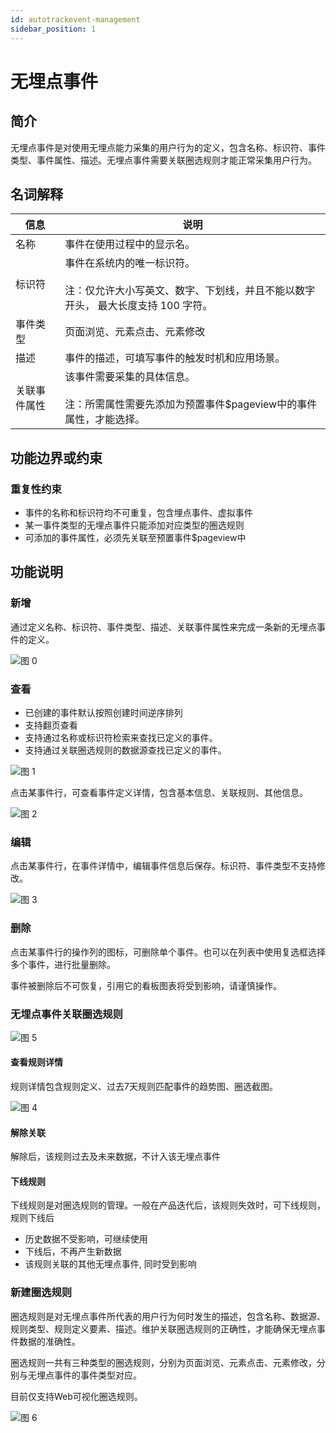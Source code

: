 ```yaml
---
id: autotrackevent-management
sidebar_position: 1
---
```


# 无埋点事件

## 简介[](#jian-jie)

无埋点事件是对使用无埋点能力采集的用户行为的定义，包含名称、标识符、事件类型、事件属性、描述。无埋点事件需要关联圈选规则才能正常采集用户行为。

## 名词解释[](#ming-ci-jie-shi)

| 信息 | 说明 |
| --- | ---- |
| 名称 | 事件在使用过程中的显示名。 |
| 标识符 | 事件在系统内的唯一标识符。<br></br>注：仅允许大小写英文、数字、下划线，并且不能以数字开头， 最大长度支持 100 字符。 |
| 事件类型  | 页面浏览、元素点击、元素修改 |                                                                                     |
| 描述 | 事件的描述，可填写事件的触发时机和应用场景。                                                                        |
| 关联事件属性 | 该事件需要采集的具体信息。<br></br>注：所需属性需要先添加为预置事件$pageview中的事件属性，才能选择。                                   |

## 功能边界或约束[](#gong-neng-bian-jie-huo-yue-shu)

### 重复性约束[](#zhong-fu-xing-yue-shu)

* 事件的名称和标识符均不可重复，包含埋点事件、虚拟事件
* 某一事件类型的无埋点事件只能添加对应类型的圈选规则
* 可添加的事件属性，必须先关联至预置事件$pageview中

## 功能说明[](#gong-neng-shuo-ming)

### 新增

通过定义名称、标识符、事件类型、描述、关联事件属性来完成一条新的无埋点事件的定义。

![图 0](/img/chuangjian_autotrackevent-management.png)  

### 查看

* 已创建的事件默认按照创建时间逆序排列
* 支持翻页查看
* 支持通过名称或标识符检索来查找已定义的事件。
* 支持通过关联圈选规则的数据源查找已定义的事件。

![图 1](/img/shijianliebiao_autotrackevent-management.png)  

点击某事件行，可查看事件定义详情，包含基本信息、关联规则、其他信息。

![图 2](/img/xiangqing_autotrackevent-management.png)  

### 编辑[](#xiu-gai)

点击某事件行，在事件详情中，编辑事件信息后保存。标识符、事件类型不支持修改。

![图 3](/img/bianji_autotrackevent-management.png)  

### 删除[](#shan-chu)

点击某事件行的操作列的图标，可删除单个事件。也可以在列表中使用复选框选择多个事件，进行批量删除。

事件被删除后不可恢复，引用它的看板图表将受到影响，请谨慎操作。

### 无埋点事件关联圈选规则

![图 5](/img/guanlianguize_autotrackevent-management.png)  

#### 查看规则详情

规则详情包含规则定义、过去7天规则匹配事件的趋势图、圈选截图。

![图 4](/img/guizexiangqing_autotrackevent-management.png)  

#### 解除关联

解除后，该规则过去及未来数据，不计入该无埋点事件

#### 下线规则

下线规则是对圈选规则的管理。一般在产品迭代后，该规则失效时，可下线规则，规则下线后

* 历史数据不受影响，可继续使用
* 下线后，不再产生新数据
* 该规则关联的其他无埋点事件, 同时受到影响

### 新建圈选规则

圈选规则是对无埋点事件所代表的用户行为何时发生的描述，包含名称、数据源、规则类型、规则定义要素、描述。维护关联圈选规则的正确性，才能确保无埋点事件数据的准确性。

圈选规则一共有三种类型的圈选规则，分别为页面浏览、元素点击、元素修改，分别与无埋点事件的事件类型对应。

目前仅支持Web可视化圈选规则。

![图 6](/img/kaishiquanxuan_autotrackevent-management.png)  




